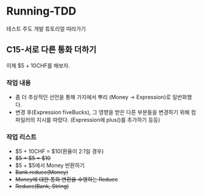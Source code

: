 # Running-TDD
테스트 주도 개발 튜토리얼 따라가기

## C15-서로 다른 통화 더하기
이제 $5 + 10CHF를 해보자.<br>


### 작업 내용
- 좀 더 추상적인 선언을 통해 가지에서 뿌리 (Money -> Expression)로 일반화했다.
- 변경 후(Expression fiveBucks), 그 영향을 받은 다른 부분들을 변경하기 위해 컴파일러의 지시를 따랐다. (Expression에 plus()를 추가하기 등등) 

### 작업 리스트
- $5 + 10CHF = $10(환율이 2:1일 경우)
- ~~$5 + $5 = $10~~
- $5 + $5에서 Money 반환하기
- ~~Bank.reduce(Money)~~
- ~~Money에 대한 통화 변환을 수행하는 Reduce~~
- ~~Reduce(Bank, String)~~
